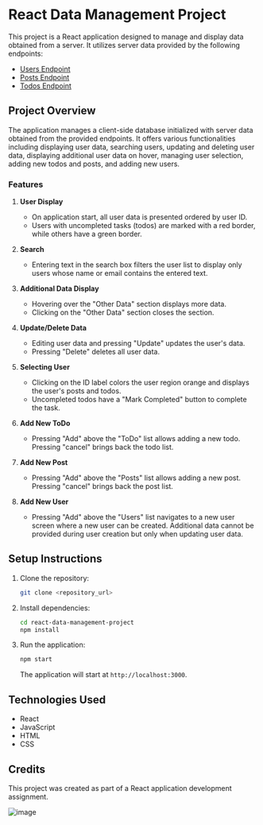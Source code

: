 # React Data Management Project

This project is a React application designed to manage and display data obtained from a server. It utilizes server data provided by the following endpoints:

- [Users Endpoint](https://jsonplaceholder.typicode.com/users)
- [Posts Endpoint](https://jsonplaceholder.typicode.com/posts)
- [Todos Endpoint](https://jsonplaceholder.typicode.com/todos)

## Project Overview

The application manages a client-side database initialized with server data obtained from the provided endpoints. It offers various functionalities including displaying user data, searching users, updating and deleting user data, displaying additional user data on hover, managing user selection, adding new todos and posts, and adding new users.

### Features

1. **User Display**
   - On application start, all user data is presented ordered by user ID.
   - Users with uncompleted tasks (todos) are marked with a red border, while others have a green border.

2. **Search**
   - Entering text in the search box filters the user list to display only users whose name or email contains the entered text.

3. **Additional Data Display**
   - Hovering over the "Other Data" section displays more data.
   - Clicking on the "Other Data" section closes the section.

4. **Update/Delete Data**
   - Editing user data and pressing "Update" updates the user's data.
   - Pressing "Delete" deletes all user data.

5. **Selecting User**
   - Clicking on the ID label colors the user region orange and displays the user's posts and todos.
   - Uncompleted todos have a "Mark Completed" button to complete the task.

6. **Add New ToDo**
   - Pressing "Add" above the "ToDo" list allows adding a new todo. Pressing "cancel" brings back the todo list.

7. **Add New Post**
   - Pressing "Add" above the "Posts" list allows adding a new post. Pressing "cancel" brings back the post list.

8. **Add New User**
   - Pressing "Add" above the "Users" list navigates to a new user screen where a new user can be created. Additional data cannot be provided during user creation but only when updating user data.

## Setup Instructions

1. Clone the repository:

   ```bash
   git clone <repository_url>
   ```

2. Install dependencies:

   ```bash
   cd react-data-management-project
   npm install
   ```

3. Run the application:

   ```bash
   npm start
   ```

   The application will start at `http://localhost:3000`.

## Technologies Used

- React
- JavaScript
- HTML
- CSS

## Credits

This project was created as part of a React application development assignment.

![image](https://github.com/stavzilber21/YanivAradCourse/assets/93096648/d9374bba-67a1-46db-9f24-932087556a9b)

